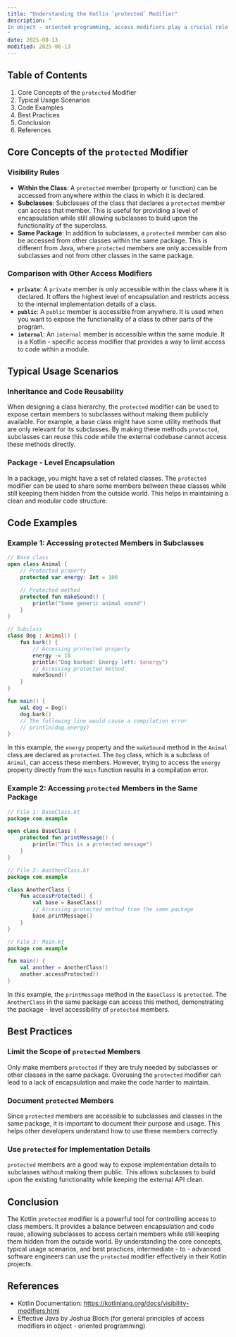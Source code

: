 ```yaml
---
title: "Understanding the Kotlin `protected` Modifier"
description: "
In object - oriented programming, access modifiers play a crucial role in controlling the visibility and accessibility of class members. Kotlin, a modern programming language for the JVM, Android, and other platforms, provides several access modifiers, including `protected`. The `protected` modifier in Kotlin offers a middle - ground between the more restrictive `private` and the more permissive `public` access levels. It allows a class member to be accessed within the class itself, its subclasses, and also within the same package. This blog post will delve deep into the core concepts, typical usage scenarios, and best practices related to the Kotlin `protected` modifier.
"
date: 2025-08-13
modified: 2025-08-13
---
```


## Table of Contents
1. Core Concepts of the `protected` Modifier
2. Typical Usage Scenarios
3. Code Examples
4. Best Practices
5. Conclusion
6. References

## Core Concepts of the `protected` Modifier
### Visibility Rules
- **Within the Class**: A `protected` member (property or function) can be accessed from anywhere within the class in which it is declared.
- **Subclasses**: Subclasses of the class that declares a `protected` member can access that member. This is useful for providing a level of encapsulation while still allowing subclasses to build upon the functionality of the superclass.
- **Same Package**: In addition to subclasses, a `protected` member can also be accessed from other classes within the same package. This is different from Java, where `protected` members are only accessible from subclasses and not from other classes in the same package.

### Comparison with Other Access Modifiers
- **`private`**: A `private` member is only accessible within the class where it is declared. It offers the highest level of encapsulation and restricts access to the internal implementation details of a class.
- **`public`**: A `public` member is accessible from anywhere. It is used when you want to expose the functionality of a class to other parts of the program.
- **`internal`**: An `internal` member is accessible within the same module. It is a Kotlin - specific access modifier that provides a way to limit access to code within a module.

## Typical Usage Scenarios
### Inheritance and Code Reusability
When designing a class hierarchy, the `protected` modifier can be used to expose certain members to subclasses without making them publicly available. For example, a base class might have some utility methods that are only relevant for its subclasses. By making these methods `protected`, subclasses can reuse this code while the external codebase cannot access these methods directly.

### Package - Level Encapsulation
In a package, you might have a set of related classes. The `protected` modifier can be used to share some members between these classes while still keeping them hidden from the outside world. This helps in maintaining a clean and modular code structure.

## Code Examples

### Example 1: Accessing `protected` Members in Subclasses
```kotlin
// Base class
open class Animal {
    // Protected property
    protected var energy: Int = 100

    // Protected method
    protected fun makeSound() {
        println("Some generic animal sound")
    }
}

// Subclass
class Dog : Animal() {
    fun bark() {
        // Accessing protected property
        energy -= 10
        println("Dog barked! Energy left: $energy")
        // Accessing protected method
        makeSound()
    }
}

fun main() {
    val dog = Dog()
    dog.bark()
    // The following line would cause a compilation error
    // println(dog.energy) 
}
```
In this example, the `energy` property and the `makeSound` method in the `Animal` class are declared as `protected`. The `Dog` class, which is a subclass of `Animal`, can access these members. However, trying to access the `energy` property directly from the `main` function results in a compilation error.

### Example 2: Accessing `protected` Members in the Same Package
```kotlin
// File 1: BaseClass.kt
package com.example

open class BaseClass {
    protected fun printMessage() {
        println("This is a protected message")
    }
}

// File 2: AnotherClass.kt
package com.example

class AnotherClass {
    fun accessProtected() {
        val base = BaseClass()
        // Accessing protected method from the same package
        base.printMessage()
    }
}

// File 3: Main.kt
package com.example

fun main() {
    val another = AnotherClass()
    another.accessProtected()
}
```
In this example, the `printMessage` method in the `BaseClass` is `protected`. The `AnotherClass` in the same package can access this method, demonstrating the package - level accessibility of `protected` members.

## Best Practices
### Limit the Scope of `protected` Members
Only make members `protected` if they are truly needed by subclasses or other classes in the same package. Overusing the `protected` modifier can lead to a lack of encapsulation and make the code harder to maintain.

### Document `protected` Members
Since `protected` members are accessible to subclasses and classes in the same package, it is important to document their purpose and usage. This helps other developers understand how to use these members correctly.

### Use `protected` for Implementation Details
`protected` members are a good way to expose implementation details to subclasses without making them public. This allows subclasses to build upon the existing functionality while keeping the external API clean.

## Conclusion
The Kotlin `protected` modifier is a powerful tool for controlling access to class members. It provides a balance between encapsulation and code reuse, allowing subclasses to access certain members while still keeping them hidden from the outside world. By understanding the core concepts, typical usage scenarios, and best practices, intermediate - to - advanced software engineers can use the `protected` modifier effectively in their Kotlin projects.

## References
- Kotlin Documentation: https://kotlinlang.org/docs/visibility-modifiers.html
- Effective Java by Joshua Bloch (for general principles of access modifiers in object - oriented programming)